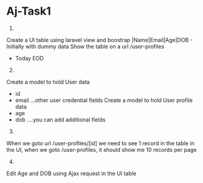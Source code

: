 # Aj-Task1

1. 
Create a UI table using laravel view and boostrap
|Name|Email|Age|DOB - Initially with dummy data
Show the table on a url /user-profiles
- Today EOD

2. 
Create a model to hold User data
- id
- email
...other user credential fields
Create a model to hold User profile data
- age
- dob
....you can add additional fields

3.
When we goto url /user-profiles/[id] we need to see 1 record in the table in the UI, when we goto /user-profiles, it should show me 10 records per page

4.
Edit Age and DOB using Ajax request in the UI table
